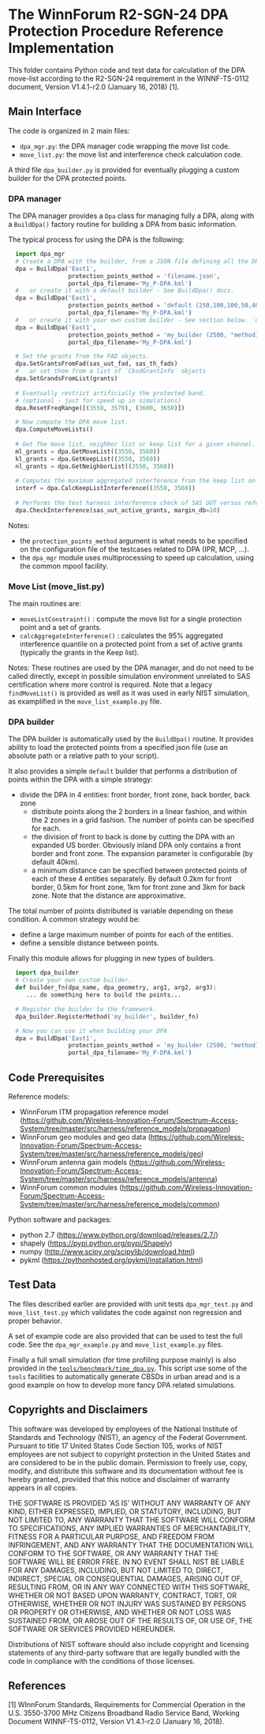 # The WinnForum R2-SGN-24 DPA Protection Procedure Reference Implementation

This folder contains Python code and test data for calculation of the DPA move-list 
according to the R2-SGN-24 requirement in the WINNF-TS-0112 document, Version V1.4.1-r2.0 
(January 16, 2018) [1].

## Main Interface 

The code is organized in 2 main files:
 
  - `dpa_mgr.py`: the DPA manager code wrapping the move list code.
  - `move_list.py`: the move list and interference check calculation code.

A third file `dpa_builder.py` is provided for eventually plugging a custom builder for
the DPA protected points.

### DPA manager

The DPA manager provides a `Dpa` class for managing fully a DPA, along with a `BuildDpa()`
factory routine for building a DPA from basic information.

The typical process for using the DPA is the following:

```python
  import dpa_mgr
  # Create a DPA with the builder, from a JSON file defining all the DPA protected points:
  dpa = BuildDpa('East1', 
                 protection_points_method = 'filename.json', 
                 portal_dpa_filename='My_P-DPA.kml')
  #   or create it with a default builder - See BuildDpa() docs.
  dpa = BuildDpa('East1', 
                 protection_points_method = 'default (250,100,100,50,40,0.2,2,0.2,2)',
                 portal_dpa_filename='My_P-DPA.kml')
  #   or create it with your own custom builder - See section below. `dpa_builder.py`
  dpa = BuildDpa('East1', 
                 protection_points_method = 'my_builder (2500, "method1")'
                 portal_dpa_filename='My_P-DPA.kml')

  # Set the grants from the FAD objects.
  dpa.SetGrantsFromFad(sas_uut_fad, sas_th_fads)
  #   or set them from a list of `CbsdGrantInfo` objects
  dpa.SetGrandsFromList(grants)
  
  # Eventually restrict artificially the protected band.
  # (optional - just for speed up in simulations)
  dpa.ResetFreqRange([(3550, 3570), (3600, 3650)])

  # Now compute the DPA move list.
  dpa.ComputeMoveLists()
  
  # Get The move list, neighbor list or keep list for a given channel.
  ml_grants = dpa.GetMoveList((3550, 3560))
  kl_grants = dpa.GetKeepList((3550, 3560))
  nl_grants = dpa.GetNeighborList((3550, 3560))
  
  # Computes the maximum aggregated interference from the keep list on the DPA.
  interf = dpa.CalcKeepListInterference((3550, 3560))
  
  # Performs the test harness interference check of SAS UUT versus reference model.
  dpa.CheckInterference(sas_uut_active_grants, margin_db=10)
```

Notes:
 - the `protection_points_method` argument is what needs to be specified on the
 configuration file of the testcases related to DPA (IPR, MCP, ...).
 - the `dpa_mgr` module uses multiprocessing to speed up calculation, using the common 
 mpool facility.

### Move List (move_list.py)

The main routines are:
 
  - `moveListConstraint()` : compute the move list for a single protection point and a set
  of grants.
  - `calcAggregateInterference()` : calculates the 95% aggregated interference quantile on
  a protected point from a set of active grants (typically the grants in the Keep list).

Notes: These routines are used by the DPA manager, and do not need to be called directly, 
except in possible simulation environment unrelated to SAS certification where more control
is required. Note that a legacy `findMoveList()` is provided as well as it was used in 
early NIST simulation, as examplified in the `move_list_example.py` file.


### DPA builder

The DPA builder is automatically used by the `BuildDpa()` routine. It provides ability
to load the protected points from a specified json file (use an absolute path or a 
relative path to your script). 

It also provides a simple `default` builder that performs a distribution of points 
within the DPA with a simple strategy:

- divide the DPA in 4 entities: front border, front zone, back border, back zone
  - distribute points along the 2 borders in a linear fashion, and within the 2 zones
  in a grid fashion. The number of points can be specified for each.
  - the division of front to back is done by cutting the DPA with an expanded US border. 
  Obviously inland DPA only contains a front border and front zone. The expansion parameter
  is configurable (by default 40km).
  - a minimum distance can be specified between protected points of each of these 4 entities
  separately. By default 0.2km for front border, 0.5km for front zone, 1km for front zone
  and 3km  for back zone. Note that the distance are approximative.

The total number of points distributed is variable depending on these condition. A common 
strategy would be:

  - define a large maximum number of points for each of the entities.
  - define a sensible distance between points.

Finally this module allows for plugging in new types of builders.
  
```python
  import dpa_builder
  # Create your own custom builder.
  def builder_fn(dpa_name, dpa_geometry, arg1, arg2, arg3):
     ... do something here to build the points...

  # Register the builder to the framework.
  dpa_builder.RegisterMethod('my_builder', builder_fn)

  # Now you can use it when building your DPA
  dpa = BuildDpa('East1', 
                 protection_points_method = 'my_builder (2500, "method1", 300)'
                 portal_dpa_filename='My_P-DPA.kml')
```


## Code Prerequisites

Reference models:

   - WinnForum ITM propagation reference model (https://github.com/Wireless-Innovation-Forum/Spectrum-Access-System/tree/master/src/harness/reference_models/propagation)   
   - WinnForum geo modules and geo data (https://github.com/Wireless-Innovation-Forum/Spectrum-Access-System/tree/master/src/harness/reference_models/geo)
   - WinnForum antenna gain models (https://github.com/Wireless-Innovation-Forum/Spectrum-Access-System/tree/master/src/harness/reference_models/antenna)
   - WinnForum common modules (https://github.com/Wireless-Innovation-Forum/Spectrum-Access-System/tree/master/src/harness/reference_models/common)

Python software and packages:

   - python 2.7 (https://www.python.org/download/releases/2.7/)
   - shapely (https://pypi.python.org/pypi/Shapely)
   - numpy (http://www.scipy.org/scipylib/download.html)
   - pykml (https://pythonhosted.org/pykml/installation.html)

## Test Data

The files described earlier are provided with unit tests `dpa_mgr_test.py` and
`move_list_test.py` which validates the code against non regression and proper behavior.

A set of example code are also provided that can be used to test the full code. See the
`dpa_mgr_example.py` and `move_list_example.py` files.

Finally a full small simulation (for time profiling purpose mainly) is also provided in
the [`tools/benchmark/time_dpa.py`](https://github.com/Wireless-Innovation-Forum/Spectrum-Access-System/tree/master/src/harness/reference_models/tools/benchmark/time_dpa.py). 
This script use some of the `tools` facilities to automatically generate CBSDs in urban 
aread and is a good example on how to develop more fancy DPA related simulations.


## Copyrights and Disclaimers

This software was developed by employees of the National Institute of Standards and 
Technology (NIST), an agency of the Federal Government. Pursuant to title 17 United 
States Code Section 105, works of NIST employees are not subject to copyright 
protection in the United States and are considered to be in the public domain. 
Permission to freely use, copy, modify, and distribute this software and its 
documentation without fee is hereby granted, provided that this notice and 
disclaimer of warranty appears in all copies.

THE SOFTWARE IS PROVIDED 'AS IS' WITHOUT ANY WARRANTY OF ANY KIND, EITHER EXPRESSED, 
IMPLIED, OR STATUTORY, INCLUDING, BUT NOT LIMITED TO, ANY WARRANTY THAT THE SOFTWARE 
WILL CONFORM TO SPECIFICATIONS, ANY IMPLIED WARRANTIES OF MERCHANTABILITY, FITNESS 
FOR A PARTICULAR PURPOSE, AND FREEDOM FROM INFRINGEMENT, AND ANY WARRANTY THAT THE 
DOCUMENTATION WILL CONFORM TO THE SOFTWARE, OR ANY WARRANTY THAT THE SOFTWARE WILL 
BE ERROR FREE. IN NO EVENT SHALL NIST BE LIABLE FOR ANY DAMAGES, INCLUDING, BUT NOT 
LIMITED TO, DIRECT, INDIRECT, SPECIAL OR CONSEQUENTIAL DAMAGES, ARISING OUT OF, 
RESULTING FROM, OR IN ANY WAY CONNECTED WITH THIS SOFTWARE, WHETHER OR NOT BASED 
UPON WARRANTY, CONTRACT, TORT, OR OTHERWISE, WHETHER OR NOT INJURY WAS SUSTAINED BY 
PERSONS OR PROPERTY OR OTHERWISE, AND WHETHER OR NOT LOSS WAS SUSTAINED FROM, OR 
AROSE OUT OF THE RESULTS OF, OR USE OF, THE SOFTWARE OR SERVICES PROVIDED HEREUNDER.

Distributions of NIST software should also include copyright and licensing 
statements of any third-party software that are legally bundled with the 
code in compliance with the conditions of those licenses. 

## References

[1] WInnForum Standards, Requirements for Commercial Operation in the 
U.S. 3550-3700 MHz Citizens Broadband Radio Service Band,  Working Document 
WINNF-TS-0112, Version V1.4.1-r2.0 (January 16, 2018).
